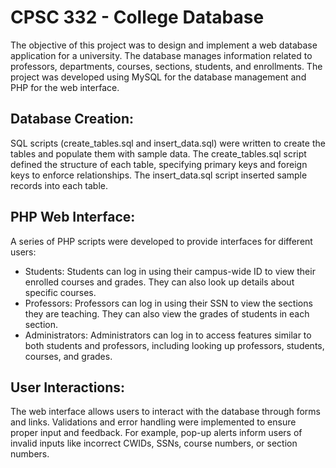 # CPSC 332 - College Database

The objective of this project was to design and implement a web database application for a university. The database manages information related to professors, departments, courses, sections, students, and enrollments. The project was developed using MySQL for the database management and PHP for the web interface.

## Database Creation:
SQL scripts (create_tables.sql and insert_data.sql) were written to create the tables and populate them with sample data. The create_tables.sql script defined the structure of each table, specifying primary keys and foreign keys to enforce relationships. The insert_data.sql script inserted sample records into each table.

## PHP Web Interface:
A series of PHP scripts were developed to provide interfaces for different users:
- Students: Students can log in using their campus-wide ID to view their enrolled courses and grades. They can also look up details about specific courses.
- Professors: Professors can log in using their SSN to view the sections they are teaching. They can also view the grades of students in each section.
- Administrators: Administrators can log in to access features similar to both students and professors, including looking up professors, students, courses, and grades.

## User Interactions:
The web interface allows users to interact with the database through forms and links. Validations and error handling were implemented to ensure proper input and feedback. For example, pop-up alerts inform users of invalid inputs like incorrect CWIDs, SSNs, course numbers, or section numbers.

